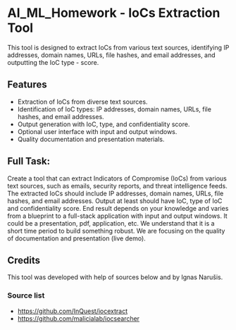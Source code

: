 # AI_ML_Homework - IoCs Extraction Tool

This tool is designed to extract IoCs from various text sources, identifying IP addresses, domain names, URLs, file hashes, and email addresses, and outputting the IoC type - score.

## Features

- Extraction of IoCs from diverse text sources.
- Identification of IoC types: IP addresses, domain names, URLs, file hashes, and email addresses.
- Output generation with IoC, type, and confidentiality score.
- Optional user interface with input and output windows.
- Quality documentation and presentation materials.

## Full Task:
Create a tool that can extract Indicators of Compromise (IoCs) from various text sources, such as emails, security reports, and threat intelligence feeds. The extracted IoCs should include IP addresses, domain names, URLs, file hashes, and email addresses. Output at least should have IoC, type of IoC and confidentiality score.
End result depends on your knowledge and varies from a blueprint to a full-stack application with input and output windows. It could be a presentation, pdf, application, etc. We understand that it is a short time period to build something robust. We are focusing on the quality of documentation and presentation (live demo).

## Credits

This tool was developed with help of sources below and by Ignas Narušis.

### Source list
- https://github.com/InQuest/iocextract
- https://github.com/malicialab/iocsearcher